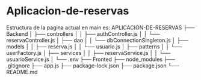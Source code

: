 # Aplicacion-de-reservas
Estructura de la pagina actual en main es:
APLICACION-DE-RESERVAS
├── Backend
│   ├── controllers
│   │   ├── authController.js
│   │   └── reservaController.js
│   ├── dao
│   │   └── dbConnectionSingleton.js
│   ├── models
│   │   ├── reserva.js
│   │   └── usuario.js
│   ├── patterns
│   │   └── userFactory.js
│   ├── services
│   │   ├── reservaService.js
│   │   └── usuarioService.js
│   └── .env
├── Fronted
├── node_modules
├── .gitignore
├── app.js
├── package-lock.json
├── package.json
└── README.md
